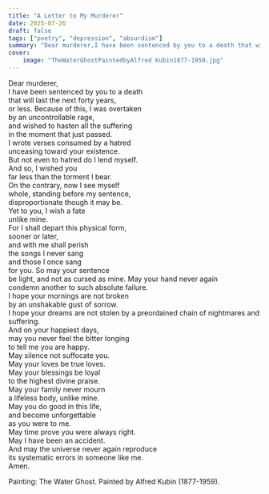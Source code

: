 ```yaml
---
title: "A Letter to My Murderer"
date: 2025-07-26
draft: false
tags: ["poetry", "depression", "absurdism"]
summary: "Dear murderer,I have been sentenced by you to a death that will last the next forty years."
cover:
    image: "TheWaterGhostPaintedbyAlfred Kubin1877-1959.jpg"
---
```


Dear murderer,<br>
I have been sentenced by you to a death<br>
that will last the next forty years,<br>
or less. Because of this, I was overtaken<br>
by an uncontrollable rage,<br>
and wished to hasten all the suffering<br>
in the moment that just passed.<br>
I wrote verses consumed by a hatred<br>
unceasing toward your existence.<br>
But not even to hatred do I lend myself.<br>
And so, I wished you<br>
far less than the torment I bear.<br>
On the contrary, now I see myself<br>
whole, standing before my sentence,<br>
disproportionate though it may be.<br>
Yet to you, I wish a fate<br>
unlike mine.<br>
For I shall depart this physical form,<br>
sooner or later,<br>
and with me shall perish<br>
the songs I never sang<br>
and those I once sang<br>
for you. So may your sentence<br>
be light, and not as cursed
as mine. May your hand never again<br>
condemn another to such absolute failure.<br>
I hope your mornings are not broken<br>
by an unshakable gust of sorrow.<br>
I hope your dreams are not stolen
by a preordained chain of nightmares
and suffering.<br>
And on your happiest days,<br>
may you never feel the bitter longing<br>
to tell me you are happy.<br>
May silence not suffocate you.<br>
May your loves be true loves.<br>
May your blessings be loyal<br>
to the highest divine praise.<br>
May your family never mourn<br>
a lifeless body, unlike mine.<br>
May you do good in this life,<br>
and become unforgettable<br>
as you were to me.<br>
May time prove you were always right.<br>
May I have been an accident.<br>
And may the universe never again reproduce<br>
its systematic errors in someone like me.<br>
Amen.


Painting: The Water Ghost. Painted by Alfred Kubin (1877-1959).
